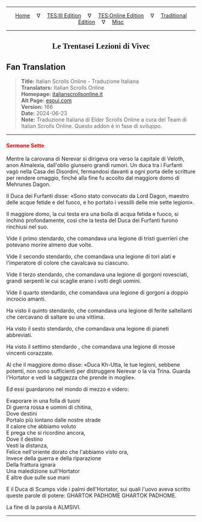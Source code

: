 
---

<!-- Jekyll Page Links -->

<center>
<a href="../../../../../index.html">Home</a>
&emsp;&nabla;&emsp;
<a href="../../../../index-tes3.html">TES:III Edition</a>
&emsp;&nabla;&emsp;
<a href="../../../../index-teso.html">TES:Online Edition</a>
&emsp;&nabla;&emsp;
<a href="../../../../index-traditional.html">Traditional Edition</a>
&emsp;&nabla;&emsp;
<a href="../../../../index-misc.html">Misc</a>
</center>

<!-- Markdown Body Below: -->

---

<center>
<h2><span style="font-family:Georgia">Le Trentasei Lezioni di Vivec</span></h2>
</center>

## Fan Translation

> __Title:__ Italian Scrolls Online - Traduzione Italiana\
> __Translators:__ Italian Scrolls Online\
> __Homepage:__ [italianscrollsonline.it][1]\
> __Alt Page:__ [esoui.com][2]\
> __Version:__ 166\
> __Date:__ 2024-06-23\
> __Note:__ Traduzione Italiana di Elder Scrolls Online a cura del Team di Italian Scrolls Online. Questo addon è in fase di sviluppo.

[1]: http://italianscrollsonline.it/
[2]: https://www.esoui.com/downloads/info2854-ItalianScrollsOnline-TraduzioneItaliana.html

---

#### <span style="color:red">Sermone Sette</span>

Mentre la carovana di Nerevar si dirigeva ora verso la capitale di Veloth, anon Almalexia, dall'oblio giunsero grandi rumori. Un duca tra i Furfanti vagò nella Casa dei Disordini, fermandosi davanti a ogni porta delle scritture per rendere omaggio, finché alla fine fu accolto dal maggiore domo di Mehrunes Dagon.

Il Duca dei Furfanti disse: «Sono stato convocato da Lord Dagon, maestro delle acque fetide e del fuoco, e ho portato i vessilli delle mie sette legioni».

Il maggiore domo, la cui testa era una bolla di acqua fetida e fuoco, si inchinò profondamente, così che la testa del Duca dei Furfanti furono rinchiusi nel suo.

Vide il primo stendardo, che comandava una legione di tristi guerrieri che potevano morire almeno due volte.

Vide il secondo stendardo, che comandava una legione di tori alati e l'imperatore di colore che cavalcava su ciascuno.

Vide il terzo stendardo, che comandava una legione di gorgoni rovesciati, grandi serpenti le cui scaglie erano i volti degli uomini.

Vide il quarto stendardo, che comandava una legione di gorgoni a doppio incrocio amanti.

Ha visto il quinto stendardo, che comandava una legione di ferite saltellanti che cercavano di saltare su una vittima.

Ha visto il sesto stendardo, che comandava una legione di pianeti abbreviati.

Ha visto il settimo stendardo , che comandava una legione di mosse vincenti corazzate.

Al che il maggiore domo disse: «Duca Kh-Utta, le tue legioni, sebbene potenti, non sono sufficienti per distruggere Nerevar o la via Trina. Guarda l'Hortator e vedi la saggezza che prende in moglie».

Ed essi guardarono nel mondo di mezzo e videro:

Evaporare in una folla di tuoni\
Di guerra rossa e uomini di chitina,\
Dove destini\
Portalo più lontano dalle nostre strade\
Il calore che abbiamo voluto\
E prega che si ricordino ancora,\
Dove il destino\
Vesti la distanza,\
Felice nell'oriente dorato che l'abbiamo visto ora,\
Invece della guerra e della riparazione\
Della frattura ignara\
Una maledizione sull'Hortator\
E altre due sulle sue mani

E il Duca di Scamps vide i palmi dell'Hortator, sui quali l'uovo aveva scritto queste parole di potere: GHARTOK PADHOME GHARTOK PADHOME.

La fine di la parola è ALMSIVI.

---
